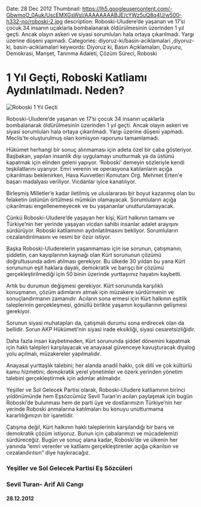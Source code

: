 Date: 28 Dec 2012
Thumbnail: https://lh5.googleusercontent.com/-GbwmoO_0Auk/UscEMXGsWsI/AAAAAAAABJE/cYWz5uQ8q4U/w500-h332-no/roboski-2.jpg
description: Roboski-Uludere’de yaşanan ve 17’si çocuk 34 insanın uçaklarla bombalanarak öldürülmesinin üzerinden 1 yıl geçti. Ancak olayın askeri ve siyasi sorumluları hala ortaya çıkarılmadı. Yargı üzerine düşeni yapmadı.
Categories: diyoruz-ki/basin-aciklamalari ,diyoruz-ki, basin-aciklamalari
keywords: Diyoruz ki, Basın Açıklamaları, Duyuru, Demokrasi, Manşet, Tanınma Adaleti, Çözüm Süreci, Roboski

# 1 Yıl Geçti, Roboski Katliamı Aydınlatılmadı. Neden?

![Roboski 1 Yıl Geçti](https://lh5.googleusercontent.com/-GbwmoO_0Auk/UscEMXGsWsI/AAAAAAAABJE/cYWz5uQ8q4U/w500-h332-no/roboski-2.jpg)


Roboski-Uludere’de yaşanan ve 17’si çocuk 34 insanın uçaklarla bombalanarak öldürülmesinin üzerinden 1 yıl geçti. Ancak olayın askeri ve siyasi sorumluları hala ortaya çıkarılmadı. Yargı üzerine düşeni yapmadı. Meclis’te oluşturulmuş olan komisyon raporunu tamamlamadı.
 
Hükümet herhangi bir sonuç alınmaması için adeta özel bir çaba gösteriyor. Başbakan, yapılan insanlık dışı uygulamayı unutturmak ya da üstünü kapatmak için elinden geleni yapıyor. ‘Roboski’ demeyin sözleriyle kendi teşkilatlarını uyarıyor. Emri verenin ve operasyona katılanların açığa çıkarılması beklenirken, Hava Kuvvetleri Komutanı Org. Mehmet Erten'e başarı madalyası veriliyor. Vicdanlar iyice kanatılıyor. 

Birleşmiş Milletler’e kadar iletilmiş ve uluslararası bir boyut kazanmış olan bu felaketin üstünün örtülmesi mümkün olamayacak. Sorumluların açığa çıkarılması engellenemeyecek ve bu yaşananlar unutturulamayacak. 

Çünkü Roboski-Uludere’de yaşayan her kişi, Kürt halkının tamamı ve Türkiye’nin her yerinde yaşayan vicdan sahibi insanlar adalet arayışını sürdürüyor. Roboski katliamının aydınlatılmasını bekliyor. Sorumluların cezalandırılmasını ve resmi bir özür istiyor.
 
Başka Roboski-Uluderelerin yaşanmaması için ise sorunun, çatışmanın, şiddetin, can kayıplarının kaynağı olan Kürt sorununun çözümü doğrultusunda adım atılması gerekiyor. Bu ülkede 30 yıldan bu yana Kürt sorununun eşit haklara dayalı, demokratik ve barışçı bir çözümü gerçekleştirilmediği için 50 binin üzerinde yurttaşımız hayatını kaybetti.
 
Artık bu durumun değişmesi gerekiyor. Kürt sorununda karşılıklı konuşmanın, çözüm adımlarını atmak için müzakere sürdürmenin ve sonuçlandırmanın zamanıdır. Acıların sona ermesi için Kürt halkının eşitlik taleplerinin gerçekleşmesi, gönüllü birlikte yaşamın koşullarının gelişmesi gerekiyor.
 
Sorunun siyasi muhatapları da, çatışmalı durumu sona erdirecek olan da bellidir. Sorun AKP Hükümeti’nin siyasi irade eksikliği, siyasi cesaretsizliğidir. 

Daha fazla insan kaybetmeden, Kürt sorununda şiddet dönemini kapatmak için haklı talepleri karşılayacak ve anayasal güvenceye kavuşturacak diyalog yolu açılmalı, müzakereler yapılmalıdır. 

Anayasal yurttaşlık talebini; her alanda anadil hakkı, çok dilli ve çok kültürlü kamu hizmetini; demokratik yerel yönetimler ve özerk yerinden yönetim talebini gerçekleştirmek için adımlar atılmalıdır. 

Yeşiller ve Sol Gelecek Partisi olarak, Roboski-Uludere katliamının birinci yıldönümünde hem Eşsözcümüz Sevil Turan’ın acıları paylaşmak için bugün Roboski’de bulunması hem de parti üye ve dostlarımızın Türkiye’nin her yerinde Roboski anmalarına katılmaları bu konuyu unutturmama kararlılığımızın bir işaretidir.
 
Çatışma değil, Kürt halkının haklı taleplerinin karşılandığı bir barış ve demokratik çözüm istiyoruz. Bunun için çabalarımızı ve mücadelemizi sürdüreceğiz. Bugün ve sonuç alana kadar, Roboski’de ve ülkenin her yanında “emri verenler ve katliamı gerçekleştirenler açığa çıkarılsın ve cezalandırılsın” diye haykıracağız.

 
 
### Yeşiller ve Sol Gelecek Partisi Eş Sözcüleri
### Sevil Turan- Arif Ali Cangı

#### 28.12.2012
